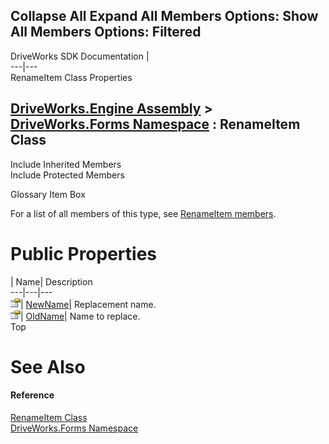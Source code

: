        

 Collapse All Expand All  Members Options: Show All  Members Options: Filtered   
---  
DriveWorks SDK Documentation  |   
---|---  
RenameItem Class Properties   
  
[DriveWorks.Engine Assembly](topic2156.md) > [DriveWorks.Forms Namespace](topic7266.md) : RenameItem Class  
---  
  
Include Inherited Members    
Include Protected Members    


Glossary Item Box

For a list of all members of this type, see [RenameItem members](topic8840.md).

# Public Properties

| Name| Description  
---|---|---  
![Public Property](dotnetimages/publicProperty.gif)| [NewName](topic8846.md)| Replacement name.   
![Public Property](dotnetimages/publicProperty.gif)| [OldName](topic8847.md)| Name to replace.   
Top

# See Also

#### Reference

[RenameItem Class](topic8839.md)   
[DriveWorks.Forms Namespace](topic7266.md)


